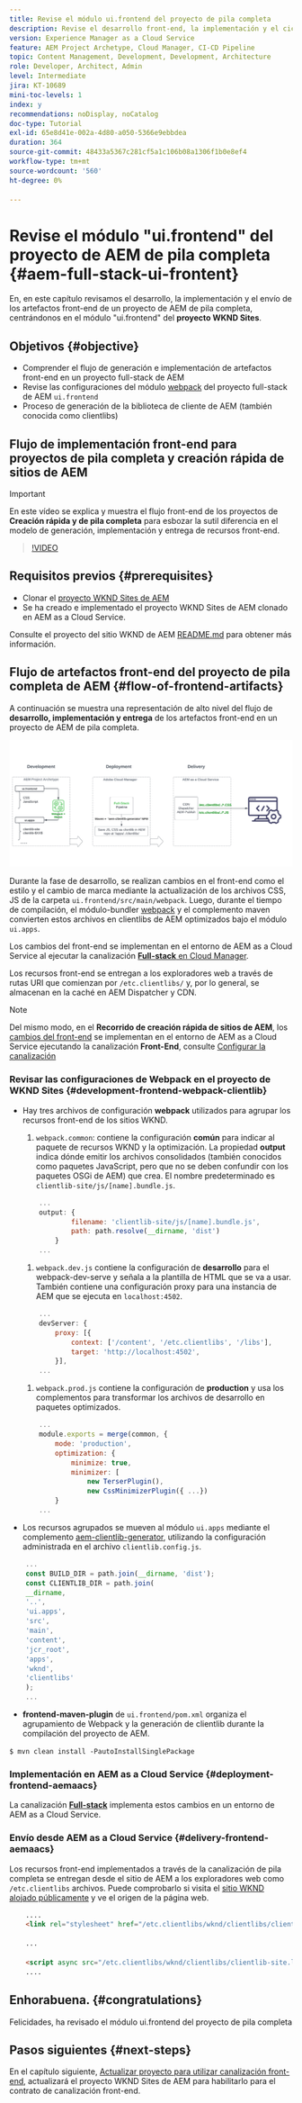 ```yaml
---
title: Revise el módulo ui.frontend del proyecto de pila completa
description: Revise el desarrollo front-end, la implementación y el ciclo de vida de entrega de un proyecto de AEM Sites full-stack basado en Maven.
version: Experience Manager as a Cloud Service
feature: AEM Project Archetype, Cloud Manager, CI-CD Pipeline
topic: Content Management, Development, Development, Architecture
role: Developer, Architect, Admin
level: Intermediate
jira: KT-10689
mini-toc-levels: 1
index: y
recommendations: noDisplay, noCatalog
doc-type: Tutorial
exl-id: 65e8d41e-002a-4d80-a050-5366e9ebbdea
duration: 364
source-git-commit: 48433a5367c281cf5a1c106b08a1306f1b0e8ef4
workflow-type: tm+mt
source-wordcount: '560'
ht-degree: 0%

---
```


# Revise el módulo &quot;ui.frontend&quot; del proyecto de AEM de pila completa {#aem-full-stack-ui-frontent}

En, en este capítulo revisamos el desarrollo, la implementación y el envío de los artefactos front-end de un proyecto de AEM de pila completa, centrándonos en el módulo &quot;ui.frontend&quot; del __proyecto WKND Sites__.


## Objetivos {#objective}

* Comprender el flujo de generación e implementación de artefactos front-end en un proyecto full-stack de AEM
* Revise las configuraciones del módulo [webpack](https://webpack.js.org/) del proyecto full-stack de AEM `ui.frontend`
* Proceso de generación de la biblioteca de cliente de AEM (también conocida como clientlibs)

## Flujo de implementación front-end para proyectos de pila completa y creación rápida de sitios de AEM

>[!IMPORTANT]
>
>En este vídeo se explica y muestra el flujo front-end de los proyectos de **Creación rápida y de pila completa** para esbozar la sutil diferencia en el modelo de generación, implementación y entrega de recursos front-end.

>[!VIDEO](https://video.tv.adobe.com/v/3409344?quality=12&learn=on)

## Requisitos previos {#prerequisites}


* Clonar el [proyecto WKND Sites de AEM](https://github.com/adobe/aem-guides-wknd)
* Se ha creado e implementado el proyecto WKND Sites de AEM clonado en AEM as a Cloud Service.

Consulte el proyecto del sitio WKND de AEM [README.md](https://github.com/adobe/aem-guides-wknd/blob/main/README.md) para obtener más información.

## Flujo de artefactos front-end del proyecto de pila completa de AEM {#flow-of-frontend-artifacts}

A continuación se muestra una representación de alto nivel del flujo de __desarrollo, implementación y entrega__ de los artefactos front-end en un proyecto de AEM de pila completa.

![Desarrollo, implementación y entrega de artefactos front-end](assets/Dev-Deploy-Delivery-AEM-Project.png)


Durante la fase de desarrollo, se realizan cambios en el front-end como el estilo y el cambio de marca mediante la actualización de los archivos CSS, JS de la carpeta `ui.frontend/src/main/webpack`. Luego, durante el tiempo de compilación, el módulo-bundler [webpack](https://webpack.js.org/) y el complemento maven convierten estos archivos en clientlibs de AEM optimizados bajo el módulo `ui.apps`.

Los cambios del front-end se implementan en el entorno de AEM as a Cloud Service al ejecutar la canalización [__Full-stack__ en Cloud Manager](https://experienceleague.adobe.com/docs/experience-manager-cloud-service/content/implementing/using-cloud-manager/cicd-pipelines/introduction-ci-cd-pipelines.html).

Los recursos front-end se entregan a los exploradores web a través de rutas URI que comienzan por `/etc.clientlibs/` y, por lo general, se almacenan en la caché en AEM Dispatcher y CDN.


>[!NOTE]
>
> Del mismo modo, en el __Recorrido de creación rápida de sitios de AEM__, los [cambios del front-end](https://experienceleague.adobe.com/docs/experience-manager-cloud-service/content/sites/administering/site-creation/quick-site/customize-theme.html) se implementan en el entorno de AEM as a Cloud Service ejecutando la canalización __Front-End__, consulte [Configurar la canalización](https://experienceleague.adobe.com/docs/experience-manager-cloud-service/content/sites/administering/site-creation/quick-site/pipeline-setup.html)

### Revisar las configuraciones de Webpack en el proyecto de WKND Sites {#development-frontend-webpack-clientlib}

* Hay tres archivos de configuración __webpack__ utilizados para agrupar los recursos front-end de los sitios WKND.

   1. `webpack.common`: contiene la configuración __común__ para indicar al paquete de recursos WKND y la optimización. La propiedad __output__ indica dónde emitir los archivos consolidados (también conocidos como paquetes JavaScript, pero que no se deben confundir con los paquetes OSGi de AEM) que crea. El nombre predeterminado es `clientlib-site/js/[name].bundle.js`.

  ```javascript
      ...
      output: {
              filename: 'clientlib-site/js/[name].bundle.js',
              path: path.resolve(__dirname, 'dist')
          }
      ...    
  ```

   1. `webpack.dev.js` contiene la configuración de __desarrollo__ para el webpack-dev-serve y señala a la plantilla de HTML que se va a usar. También contiene una configuración proxy para una instancia de AEM que se ejecuta en `localhost:4502`.

  ```javascript
      ...
      devServer: {
          proxy: [{
              context: ['/content', '/etc.clientlibs', '/libs'],
              target: 'http://localhost:4502',
          }],
      ...    
  ```

   1. `webpack.prod.js` contiene la configuración de __production__ y usa los complementos para transformar los archivos de desarrollo en paquetes optimizados.

  ```javascript
      ...
      module.exports = merge(common, {
          mode: 'production',
          optimization: {
              minimize: true,
              minimizer: [
                  new TerserPlugin(),
                  new CssMinimizerPlugin({ ...})
          }
      ...    
  ```


* Los recursos agrupados se mueven al módulo `ui.apps` mediante el complemento [aem-clientlib-generator](https://www.npmjs.com/package/aem-clientlib-generator), utilizando la configuración administrada en el archivo `clientlib.config.js`.

```javascript
    ...
    const BUILD_DIR = path.join(__dirname, 'dist');
    const CLIENTLIB_DIR = path.join(
    __dirname,
    '..',
    'ui.apps',
    'src',
    'main',
    'content',
    'jcr_root',
    'apps',
    'wknd',
    'clientlibs'
    );
    ...
```

* __frontend-maven-plugin__ de `ui.frontend/pom.xml` organiza el agrupamiento de Webpack y la generación de clientlib durante la compilación del proyecto de AEM.

`$ mvn clean install -PautoInstallSinglePackage`

### Implementación en AEM as a Cloud Service {#deployment-frontend-aemaacs}

La canalización [__Full-stack__](https://experienceleague.adobe.com/docs/experience-manager-cloud-service/content/implementing/using-cloud-manager/cicd-pipelines/introduction-ci-cd-pipelines.html?#full-stack-pipeline) implementa estos cambios en un entorno de AEM as a Cloud Service.


### Envío desde AEM as a Cloud Service {#delivery-frontend-aemaacs}

Los recursos front-end implementados a través de la canalización de pila completa se entregan desde el sitio de AEM a los exploradores web como `/etc.clientlibs` archivos. Puede comprobarlo si visita el [sitio WKND alojado públicamente](https://wknd.site/content/wknd/us/en.html) y ve el origen de la página web.

```html
    ....
    <link rel="stylesheet" href="/etc.clientlibs/wknd/clientlibs/clientlib-site.lc-181cd4102f7f49aa30eea548a7715c31-lc.min.css" type="text/css">

    ...

    <script async src="/etc.clientlibs/wknd/clientlibs/clientlib-site.lc-d4e7c03fe5c6a405a23b3ca1cc3dcd3d-lc.min.js"></script>
    ....
```

## Enhorabuena. {#congratulations}

Felicidades, ha revisado el módulo ui.frontend del proyecto de pila completa

## Pasos siguientes {#next-steps}

En el capítulo siguiente, [Actualizar proyecto para utilizar canalización front-end](update-project.md), actualizará el proyecto WKND Sites de AEM para habilitarlo para el contrato de canalización front-end.
